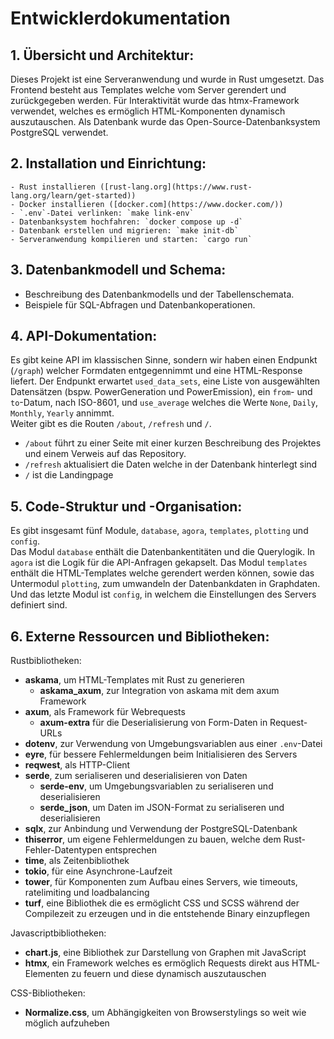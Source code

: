 # Entwicklerdokumentation

## 1. **Übersicht und Architektur:**
   
   Dieses Projekt ist eine Serveranwendung und wurde in Rust umgesetzt. Das Frontend besteht aus Templates welche vom Server gerendert und zurückgegeben werden. Für Interaktivität wurde das htmx-Framework verwendet,       welches es ermöglich HTML-Komponenten dynamisch auszutauschen. Als Datenbank wurde das Open-Source-Datenbanksystem PostgreSQL verwendet. 
   
## 2. **Installation und Einrichtung:**
    - Rust installieren ([rust-lang.org](https://www.rust-lang.org/learn/get-started))
    - Docker installieren ([docker.com](https://www.docker.com/))
    - `.env`-Datei verlinken: `make link-env`
    - Datenbanksystem hochfahren: `docker compose up -d`
    - Datenbank erstellen und migrieren: `make init-db`
    - Serveranwendung kompilieren und starten: `cargo run`

## 3. **Datenbankmodell und Schema:**
   - Beschreibung des Datenbankmodells und der Tabellenschemata.
   - Beispiele für SQL-Abfragen und Datenbankoperationen.

## 4. **API-Dokumentation:**
   
   Es gibt keine API im klassischen Sinne, sondern wir haben einen Endpunkt (`/graph`) welcher Formdaten entgegennimmt und eine HTML-Response liefert.
   Der Endpunkt erwartet `used_data_sets`, eine Liste von ausgewählten Datensätzen (bspw. PowerGeneration und PowerEmission), ein `from`- und `to`-Datum, nach ISO-8601, und `use_average` welches die Werte `None`,          `Daily`, `Monthly`, `Yearly` annimmt. <br>
   Weiter gibt es die Routen `/about`, `/refresh` und  `/`.
   - `/about` führt zu einer Seite mit einer kurzen Beschreibung des Projektes und einem Verweis auf das Repository.
   - `/refresh` aktualisiert die Daten welche in der Datenbank hinterlegt sind
   - `/` ist die Landingpage
   
## 5. **Code-Struktur und -Organisation:**

   Es gibt insgesamt fünf Module, `database`, `agora`, `templates`, `plotting` und `config`.<br>
   Das Modul `database` enthält die Datenbankentitäten und die Querylogik.
   In `agora` ist die Logik für die API-Anfragen gekapselt.
   Das Modul `templates` enthält die HTML-Templates welche gerendert werden können, sowie das Untermodul `plotting`, zum umwandeln der Datenbankdaten in Graphdaten.
   Und das letzte Modul ist `config`, in welchem die Einstellungen des Servers definiert sind.


## 6. **Externe Ressourcen und Bibliotheken:**

Rustbibliotheken:

- **askama**, um HTML-Templates mit Rust zu generieren
    - **askama_axum**, zur Integration von askama mit dem axum Framework
- **axum**, als Framework für Webrequests
    - **axum-extra** für die Deserialisierung von Form-Daten in Request-URLs
- **dotenv**, zur Verwendung von Umgebungsvariablen aus einer `.env`-Datei
- **eyre**, für bessere Fehlermeldungen beim Initialisieren des Servers
- **reqwest**, als HTTP-Client
- **serde**, zum serialiseren und deserialisieren von Daten
    - **serde-env**, um Umgebungsvariablen zu serialiseren und deserialisieren
    - **serde_json**, um Daten im JSON-Format zu serialiseren und deserialisieren
- **sqlx**, zur Anbindung und Verwendung der PostgreSQL-Datenbank
- **thiserror**, um eigene Fehlermeldungen zu bauen, welche dem Rust-Fehler-Datentypen entsprechen 
- **time**, als Zeitenbibliothek
- **tokio**, für eine Asynchrone-Laufzeit
- **tower**, für Komponenten zum Aufbau eines Servers, wie timeouts, ratelimiting und loadbalancing
- **turf**, eine Bibliothek die es ermöglicht CSS und SCSS während der Compilezeit zu erzeugen und in die entstehende Binary einzupflegen

Javascriptbibliotheken:
   - **chart.js**, eine Bibliothek zur Darstellung von Graphen mit JavaScript
   - **htmx**, ein Framework welches es ermöglich Requests direkt aus HTML-Elementen zu feuern und diese dynamisch auszutauschen

CSS-Bibliotheken:
   - **Normalize.css**, um Abhängigkeiten von Browserstylings so weit wie möglich aufzuheben
